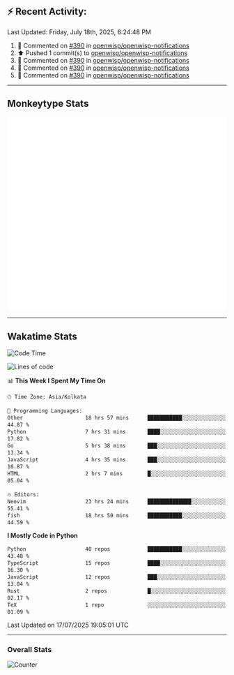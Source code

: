 ## :zap: Recent Activity:
<!--RECENT_ACTIVITY:last_update-->
Last Updated: Friday, July 18th, 2025, 6:24:48 PM
<!--RECENT_ACTIVITY:last_update_end-->
<!--RECENT_ACTIVITY:start-->
1. 💬 Commented on [#390](https://github.com/openwisp/openwisp-notifications/pull/390#discussion_r2210489252) in [openwisp/openwisp-notifications](https://github.com/openwisp/openwisp-notifications)<br>
2. ⬆️ Pushed 1 commit(s) to [openwisp/openwisp-notifications](https://github.com/openwisp/openwisp-notifications)<br>
3. 💬 Commented on [#390](https://github.com/openwisp/openwisp-notifications/pull/390#discussion_r2210077111) in [openwisp/openwisp-notifications](https://github.com/openwisp/openwisp-notifications)<br>
4. 💬 Commented on [#390](https://github.com/openwisp/openwisp-notifications/pull/390#discussion_r2209615685) in [openwisp/openwisp-notifications](https://github.com/openwisp/openwisp-notifications)<br>
5. 💬 Commented on [#390](https://github.com/openwisp/openwisp-notifications/pull/390#discussion_r2209615535) in [openwisp/openwisp-notifications](https://github.com/openwisp/openwisp-notifications)<br>
<!--RECENT_ACTIVITY:end-->

---

## Monkeytype Stats
<a href="https://monkeytype.com/profile/dhanus">
  <img src="https://raw.githubusercontent.com/Dhanus3133/Dhanus3133/monkeytype/monkeytype-lb.svg" alt="Monkeytype Profile" />
</a>

---

## Wakatime Stats
<!--START_SECTION:waka-->
![Code Time](http://img.shields.io/badge/Code%20Time-2%2C843%20hrs%2027%20mins-blue)

![Lines of code](https://img.shields.io/badge/From%20Hello%20World%20I%27ve%20Written-4.8%20million%20lines%20of%20code-blue)

📊 **This Week I Spent My Time On** 

```text
🕑︎ Time Zone: Asia/Kolkata

💬 Programming Languages: 
Other                    18 hrs 57 mins      ███████████░░░░░░░░░░░░░░   44.87 % 
Python                   7 hrs 31 mins       ████░░░░░░░░░░░░░░░░░░░░░   17.82 % 
Go                       5 hrs 38 mins       ███░░░░░░░░░░░░░░░░░░░░░░   13.34 % 
JavaScript               4 hrs 35 mins       ███░░░░░░░░░░░░░░░░░░░░░░   10.87 % 
HTML                     2 hrs 7 mins        █░░░░░░░░░░░░░░░░░░░░░░░░   05.04 % 

🔥 Editors: 
Neovim                   23 hrs 24 mins      ██████████████░░░░░░░░░░░   55.41 % 
fish                     18 hrs 50 mins      ███████████░░░░░░░░░░░░░░   44.59 % 
```

**I Mostly Code in Python** 

```text
Python                   40 repos            ███████████░░░░░░░░░░░░░░   43.48 % 
TypeScript               15 repos            ████░░░░░░░░░░░░░░░░░░░░░   16.30 % 
JavaScript               12 repos            ███░░░░░░░░░░░░░░░░░░░░░░   13.04 % 
Rust                     2 repos             █░░░░░░░░░░░░░░░░░░░░░░░░   02.17 % 
TeX                      1 repo              ░░░░░░░░░░░░░░░░░░░░░░░░░   01.09 % 
```




 Last Updated on 17/07/2025 19:05:01 UTC
<!--END_SECTION:waka-->
---

### Overall Stats

<img src="https://moe-counter.glitch.me/get/@Dhanus3133?theme=asoul" alt="Counter" />
